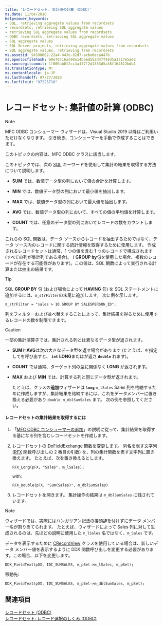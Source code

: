 ```yaml
---
title: 'レコードセット: 集計値の計算 (ODBC)'
ms.date: 11/04/2016
helpviewer_keywords:
- SQL, retrieving aggregate values from recordsets
- recordsets, retrieving SQL aggregate values
- retrieving SQL aggregate values from recordsets
- ODBC recordsets, retrieving SQL aggregate values
- SQL aggregate values
- SQL Server projects, retrieving aggregate values from recordsets
- SQL aggregate values, retrieving from recordsets
ms.assetid: 94500662-22a4-443e-82d7-acbe6eca447b
ms.openlocfilehash: b9e70716ad90a14bbed552d47f48d5a3317e5a62
ms.sourcegitcommit: 1f009ab0f2cc4a177f2d1353d5a38f164612bdb1
ms.translationtype: MT
ms.contentlocale: ja-JP
ms.lasthandoff: 07/27/2020
ms.locfileid: "87225710"
---
```

# <a name="recordset-obtaining-sums-and-other-aggregate-results-odbc"></a>レコードセット: 集計値の計算 (ODBC)

> [!NOTE]
> MFC ODBC コンシューマー ウィザードは、Visual Studio 2019 以降はご利用いただけなくなります。 引き続き、コンシューマーを手動で作成することはできます。

このトピックの内容は、MFC ODBC クラスに該当します。

このトピックでは、次の [SQL](../../data/odbc/sql.md) キーワードを使用して集計の結果を取得する方法について説明します。

- **SUM** では、数値データ型の列において値の合計を計算します。

- **MIN** では、数値データ型の列において最小値を抽出します。

- **MAX** では、数値データ型の列において最大値を抽出します。

- **AVG** では、数値データ型の列において、すべての値の平均値を計算します。

- **COUNT** では、任意のデータ型の列においてレコードの数をカウントします。

これらの SQL 関数は、データ ソースからレコードを抽出するためではなく、データ ソース内のレコードに関する統計情報を取得するために使用します。 作成されるレコードセットは通常、1 つの値を含む 1 つのレコードで構成されます (すべての列が集計列である場合)。 ( **GROUP by**句を使用した場合、複数のレコードが存在する可能性があります)。この値は、SQL 関数によって実行される計算または抽出の結果です。

> [!TIP]
> SQL **GROUP BY** 句 (および場合によって **HAVING** 句) を SQL ステートメントに追加するには、`m_strFilter`の末尾に追加します。 次に例を示します。

```
m_strFilter = "sales > 10 GROUP BY SALESPERSON_ID";
```

列をフィルターおよび並べ替えすることによって、集計結果を得るために使用するレコードの数を制限できます。

> [!CAUTION]
> 一部の集計演算子では、集計される列とは異なるデータ型が返されます。

- **SUM**と**AVG**は次の大きなデータ型を返す場合があります (たとえば、を指定してを呼び出すと、 **`int`** **LONG**またはが返さ **`double`** れます)。

- **COUNT** では通常、ターゲット列の型に関係なく **LONG** が返されます。

- **MAX** および **MIN** では、計算する列と同じデータ型が返されます。

     たとえば、クラスの**追加**ウィザードは **`long`** `m_lSales` Sales 列を格納するために作成しますが、集計結果を格納するには、これをデータメンバーに置き換える必要があり `double m_dblSumSales` ます。 次の例を参照してください。

#### <a name="to-obtain-an-aggregate-result-for-a-recordset"></a>レコードセットの集計結果を取得するには

1. 「[MFC ODBC コンシューマーの追加](../../mfc/reference/adding-an-mfc-odbc-consumer.md)」の説明に従って、集計結果を取得する基になる列を含むレコードセットを作成します。

1. レコードセットの [DoFieldExchange](../../mfc/reference/crecordset-class.md#dofieldexchange) 関数を変更します。 列名を表す文字列 ([RFX](../../data/odbc/record-field-exchange-using-rfx.md) 関数呼び出しの 2 番目の引数) を、列の集計関数を表す文字列に置き換えます。 たとえば、次を置き換えるとします。

    ```
    RFX_Long(pFX, "Sales", m_lSales);
    ```

     with:

    ```
    RFX_Double(pFX, "Sum(Sales)", m_dblSumSales)
    ```

1. レコードセットを開きます。 集計操作の結果は `m_dblSumSales` に残されています。

> [!NOTE]
> ウィザードでは、実際にはハンガリアン記法の接頭辞を付けずにデータ メンバー名が割り当てられます。 たとえば、ウィザードによって Sales 列に対して生成されるのは、先ほどの説明に使用した `m_lSales` 名ではなく、`m_Sales` です。

データを表示するために [CRecordView](../../mfc/reference/crecordview-class.md) クラスを使用している場合は、新しいデータ メンバー値を表示するように DDX 関数呼び出しを変更する必要があります。この場合、以下を変更します。

```
DDX_FieldText(pDX, IDC_SUMSALES, m_pSet->m_lSales, m_pSet);
```

移動先:

```
DDX_FieldText(pDX, IDC_SUMSALES, m_pSet->m_dblSumSales, m_pSet);
```

## <a name="see-also"></a>関連項目

[レコードセット (ODBC)](../../data/odbc/recordset-odbc.md)<br/>
[レコードセット: レコード選択のしくみ (ODBC)](../../data/odbc/recordset-how-recordsets-select-records-odbc.md)
